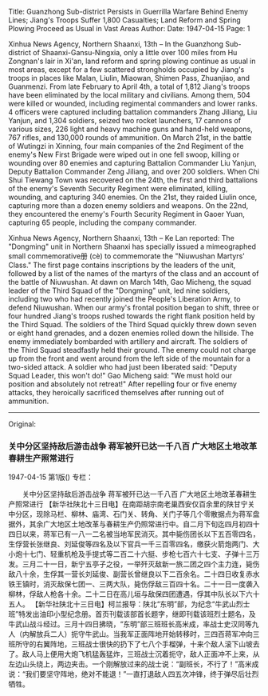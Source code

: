 Title: Guanzhong Sub-district Persists in Guerrilla Warfare Behind Enemy Lines; Jiang's Troops Suffer 1,800 Casualties; Land Reform and Spring Plowing Proceed as Usual in Vast Areas
Author:
Date: 1947-04-15
Page: 1

Xinhua News Agency, Northern Shaanxi, 13th – In the Guanzhong Sub-district of Shaanxi-Gansu-Ningxia, only a little over 100 miles from Hu Zongnan's lair in Xi'an, land reform and spring plowing continue as usual in most areas, except for a few scattered strongholds occupied by Jiang's troops in places like Malan, Liulin, Miaowan, Shimen Pass, Zhuanjiao, and Guanmenzi. From late February to April 4th, a total of 1,812 Jiang's troops have been eliminated by the local military and civilians. Among them, 504 were killed or wounded, including regimental commanders and lower ranks. 4 officers were captured including battalion commanders Zhang Jiliang, Liu Yanjun, and 1,304 soldiers, seized two rocket launchers, 17 cannons of various sizes, 226 light and heavy machine guns and hand-held weapons, 767 rifles, and 130,000 rounds of ammunition. On March 21st, in the battle of Wutingzi in Xinning, four main companies of the 2nd Regiment of the enemy's New First Brigade were wiped out in one fell swoop, killing or wounding over 80 enemies and capturing Battalion Commander Liu Yanjun, Deputy Battalion Commander Zeng Jiliang, and over 200 soldiers. When Chi Shui Tiewang Town was recovered on the 24th, the first and third battalions of the enemy's Seventh Security Regiment were eliminated, killing, wounding, and capturing 340 enemies. On the 21st, they raided Liulin once, capturing more than a dozen enemy soldiers and weapons. On the 22nd, they encountered the enemy's Fourth Security Regiment in Gaoer Yuan, capturing 65 people, including the company commander.

Xinhua News Agency, Northern Shaanxi, 13th – Ke Lan reported: The "Dongming" unit in Northern Shaanxi has specially issued a mimeographed small commemorative册 (cè) to commemorate the "Niuwushan Martyrs' Class." The first page contains inscriptions by the leaders of the unit, followed by a list of the names of the martyrs of the class and an account of the battle of Niuwushan. At dawn on March 14th, Gao Micheng, the squad leader of the Third Squad of the "Dongming" unit, led nine soldiers, including two who had recently joined the People's Liberation Army, to defend Niuwushan. When our army's frontal position began to shift, three or four hundred Jiang's troops rushed towards the right flank position held by the Third Squad. The soldiers of the Third Squad quickly threw down seven or eight hand grenades, and a dozen enemies rolled down the hillside. The enemy immediately bombarded with artillery and aircraft. The soldiers of the Third Squad steadfastly held their ground. The enemy could not charge up from the front and went around from the left side of the mountain for a two-sided attack. A soldier who had just been liberated said: "Deputy Squad Leader, this won't do!" Gao Micheng said: "We must hold our position and absolutely not retreat!" After repelling four or five enemy attacks, they heroically sacrificed themselves after running out of ammunition.



<hr /> 

Original: 


### 关中分区坚持敌后游击战争  蒋军被歼已达一千八百  广大地区土地改革春耕生产照常进行

1947-04-15
第1版()
专栏：

　　关中分区坚持敌后游击战争
    蒋军被歼已达一千八百
    广大地区土地改革春耕生产照常进行
    【新华社陕北十三日电】在南距胡宗南老巢西安仅百余里的陕甘宁关中分区，现除马栏、柳林、庙湾、石门关、转角、关门子等几个零散据点为蒋军盘据外，其余广大地区土地改革与春耕生产仍照常进行中。自二月下旬迄四月初四十四日以来，蒋军已有一八一二名被当地军民消灭。其中毙伤团长以下五百零四名，生俘营长张继良、刘延俊等四名及以下官兵一千三百零四名，缴获火箭炮两门、大小炮十七门、轻重机枪及手提式等二百二十六挺、步枪七百六十七支、子弹十三万发。三月二十一日，新宁五亭子之役，一举歼灭敌新一旅二团之四个主力连，毙伤敌八十余，生俘其一营长刘延俊、副营长曾继良以下二百余名。二十四日收复赤水铁王镇时，消灭敌保七团一、三两大队，毙伤俘敌三百四十名。二十一日一度袭入柳林，俘敌人枪各十余。二十二日在高儿垣与敌保四团遭遇，俘其中队长以下六十五人。
    【新华社陕北十三日电】柯兰报导：陕北“东明”部，为纪念“牛武山烈士班”特发出油印小型纪念册。首页刊载该部首长题字，继即刊载该班烈士题名，及牛武山战斗经过。三月十四日拂晓，“东明”部三班班长高米成，率战士史汉同等九人（内解放兵二人）扼守牛武山。当我军正面阵地开始转移时，三四百蒋军冲向三班所守的右翼阵地，三班战士很快的扔下了七八个手榴弹，十来个敌人滚下山坡去了。敌人马上便用大炮飞机猛轰猛炸，三班战士沉着扼守，敌人正面冲不上来，从左边山头绕上，两边夹击。一个刚解放过来的战士说：“副班长，不行了！”高米成说：“我们要坚守阵地，绝对不能退！”一直打退敌人四五次冲锋，终于弹尽后壮烈牺牲。
